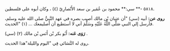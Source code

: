 ٥٨١٨ -** سي:** محمود بن عُمَير بن سعد الأَنْصارِيّ (٤) ، وكان أبوه على فلسطين.

**روى عن:** أبيه (سي) "أن عتبان بْن مالك أصيب بصره في عهد النَّبِيُّ صلى الله عليه وسلم، فأرسل إلي النبي صَلَّى اللَّهُ عَلَيْهِ وسَلَّمَ أني لا أستطيع أن أصليمعك ... (١) "الحديث.

**رَوَى عَنه:** أَبُو بكر بْن أَنَس بْن مالك (٢) (سي) .

روى له النَّسَائي فِي "اليوم والليلة"هذا الحديث.